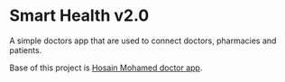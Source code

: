 # Smart Health v2.0

A simple doctors app that are used to connect doctors, pharmacies and patients.

Base of this project is [Hosain Mohamed doctor app](https://github.com/hosain-mohamed/doctor-app).
